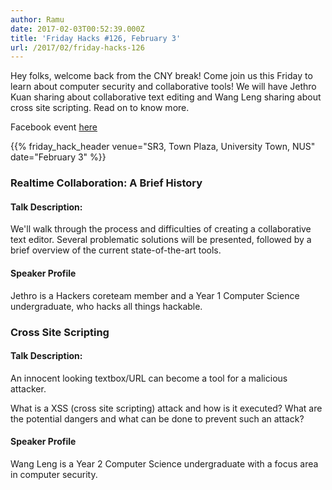 ```yaml
---
author: Ramu
date: 2017-02-03T00:52:39.000Z
title: 'Friday Hacks #126, February 3'
url: /2017/02/friday-hacks-126
---
```


Hey folks, welcome back from the CNY break! Come join us this Friday to learn about computer security and collaborative tools! We will have Jethro Kuan sharing about collaborative text editing and Wang Leng sharing about cross site scripting. Read on to know more.

Facebook event [here](https://www.facebook.com/events/1353893331348589/)

{{% friday_hack_header venue="SR3, Town Plaza, University Town, NUS" date="February 3" %}}

### Realtime Collaboration: A Brief History

#### Talk Description:

We'll walk through the process and difficulties of creating a collaborative text editor. Several problematic solutions will be presented, followed by a brief overview of the current state-of-the-art tools.

#### Speaker Profile

Jethro is a Hackers coreteam member and a Year 1 Computer Science undergraduate, who hacks all things hackable.


### Cross Site Scripting

#### Talk Description:

An innocent looking textbox/URL can become a tool for a malicious attacker.

What is a XSS (cross site scripting) attack and how is it executed?
What are the potential dangers and what can be done to prevent such an attack?

#### Speaker Profile

Wang Leng is a Year 2 Computer Science undergraduate with a focus area in computer security.
